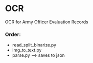 # OCR
OCR for Army Officer Evaluation Records

### Order:
- read_split_binarize.py
- img_to_text.py
- parse.py --> saves to json
